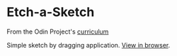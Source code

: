 # Etch-a-Sketch

From the Odin Project's [curriculum](https://www.theodinproject.com/courses/web-development-101/lessons/etch-a-sketch-project?ref=lnav)

Simple sketch by dragging application.
[View in browser](https://dryu99.github.io/etch-a-sketch/).
